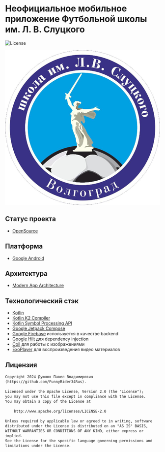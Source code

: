 # Неофициальное мобильное приложение Футбольной школы им. Л. В. Слуцкого

![License](https://img.shields.io/aur/license/android-studio)

![Title](/assets/images/logo.jpg)

## Статус проекта

- [OpenSource](https://ru.wikipedia.org/wiki/Open_source)

## Платформа

- [Google Android](https://www.android.com/)

## Архитектура

- [Modern App Architecture](https://developer.android.com/topic/architecture#recommended-app-arch)

## Технологический стэк

- [Kotlin](https://kotlinlang.org)
- [Kotlin K2 Compiler](https://kotlinlang.org/docs/k2-compiler-migration-guide.html)
- [Kotlin Symbol Processing API](https://kotlinlang.org/docs/ksp-overview.html)
- [Google Jetpack Compose](https://developer.android.com/jetpack/compose)
- [Google Firebase](https://firebase.google.com) используется в качестве backend
- [Google Hilt](https://developer.android.com/training/dependency-injection/hilt-android) для dependency injection
- [Coil](https://coil-kt.github.io/coil/) для работы с изображениями
- [ExoPlayer](https://developer.android.com/media/media3/exoplayer) для воспроизведения видео материалов

## Лицензия

```
Copyright 2024 Дуюнов Павел Владимирович (https://github.com/FunnyRider34Rus).

Licensed under the Apache License, Version 2.0 (the "License");
you may not use this file except in compliance with the License.
You may obtain a copy of the License at

    http://www.apache.org/licenses/LICENSE-2.0

Unless required by applicable law or agreed to in writing, software
distributed under the License is distributed on an "AS IS" BASIS,
WITHOUT WARRANTIES OR CONDITIONS OF ANY KIND, either express or implied.
See the License for the specific language governing permissions and
limitations under the License.
```